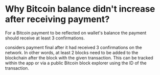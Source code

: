 # Why Bitcoin balance didn't increase after receiving payment?

For a Bitcoin payment to be reflected on wallet's balance the payment should receive at least 3 confirmations.

considers payment final after it had received 3 confirmations on the network. In other words, at least 2 blocks need to be added to the blockchain after the block with the given transaction. This can be tracked within the app or via a public Bitcoin block explorer using the ID of the transaction.
